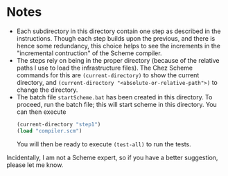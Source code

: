 # Notes
* Each subdirectory in this directory contain one step as described in the
  instructions. Though each step builds upon the previous, and there is hence
  some redundancy, this choice helps to see the increments in the "incremental
  contruction" of the Scheme compiler.
* The steps rely on being in the proper directory (because of the relative
  paths I use to load the infrastructure files). The Chez Scheme commands for
  this are `(current-directory)` to show the  current directory, and 
  `(current-directory "<absolute-or-relative-path">)` to change the directory.
* The batch file `startScheme.bat` has been created in this directory. To
  proceed, run the batch file; this will start scheme in this directory. You
  can then execute
  ```scheme
  (current-directory "step1")
  (load "compiler.scm")
  ```
  You will then be ready to execute `(test-all)` to run the tests.

Incidentally, I am not a Scheme expert, so if you have a better suggestion,
please let me know.
